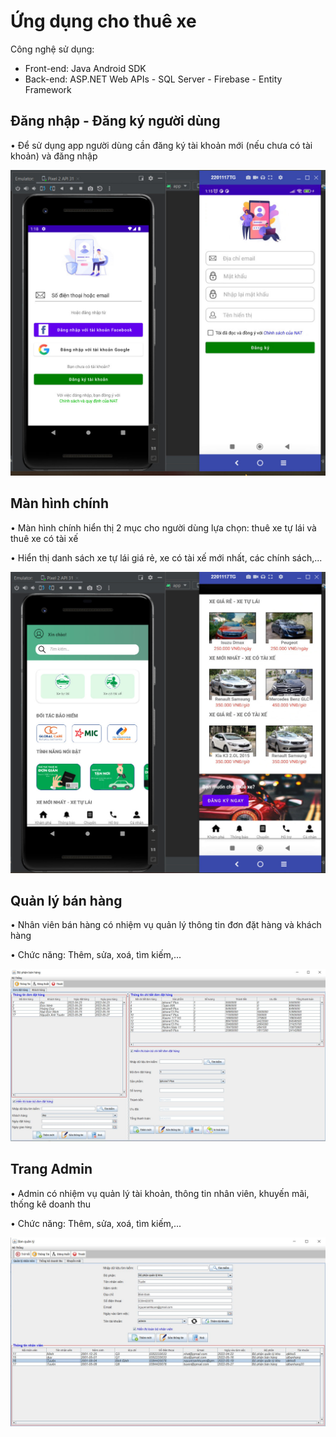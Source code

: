 # Ứng dụng cho thuê xe

Công nghệ sử dụng:

-   Front-end: Java Android SDK 
-   Back-end: ASP.NET Web APIs - SQL Server - Firebase - Entity Framework
## **Đăng nhập - Đăng ký người dùng**

•	Để sử dụng app người dùng cần đăng ký tài khoản mới (nếu chưa có tài khoản) và đăng nhập

![](https://github.com/anhtuyen0409/android-project/blob/main/media/login_register.jpg)

## **Màn hình chính**

•	Màn hình chính hiển thị 2 mục cho người dùng lựa chọn: thuê xe tự lái và thuê xe có tài xế

•	Hiển thị danh sách xe tự lái giá rẻ, xe có tài xế mới nhất, các chính sách,...

![](https://github.com/anhtuyen0409/android-project/blob/main/media/menu.JPG)

## **Quản lý bán hàng**

•	Nhân viên bán hàng có nhiệm vụ quản lý thông tin đơn đặt hàng và khách hàng

•	Chức năng: Thêm, sửa, xoá, tìm kiếm,...

![Giao diện quản ký bán hàng](https://github.com/anhtuyen0409/java-project-final/blob/main/media/banhang.JPG)


## **Trang Admin**

•	Admin có nhiệm vụ quản lý tài khoản, thông tin nhân viên, khuyến mãi, thống kê doanh thu

•	Chức năng: Thêm, sửa, xoá, tìm kiếm,...

![Giao diện admin](https://github.com/anhtuyen0409/java-project-final/blob/main/media/admin.JPG)



